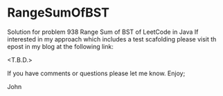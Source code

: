 # RangeSumOfBST
Solution for problem 938 Range Sum of BST of LeetCode in Java
If interested in my approach which includes a test scafolding please visit
th epost in my blog at the following link:

<T.B.D.>

If you have comments or questions please let me know.
Enjoy;

John
